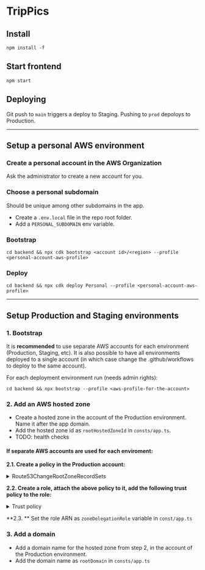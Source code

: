 # TripPics

## Install
`npm install -f`

## Start frontend
`npm start`

## Deploying
Git push to `main` triggers a deploy to Staging. Pushing to `prod` depoloys to Production.

----

## Setup a personal AWS environment

### Create a personal account in the AWS Organization

Ask the administrator to create a new account for you.

### Choose a personal subdomain

Should be unique among other subdomains in the app.

* Create a `.env.local` file in the repo root folder.
* Add a `PERSONAL_SUBDOMAIN` env variable.

### Bootstrap

`cd backend && npx cdk bootstrap <account id>/<region> --profile <personal-account-aws-profile>`

### Deploy

`cd backend && npx cdk deploy Personal --profile <personal-account-aws-profile>`

----

## Setup Production and Staging environments

### 1. Bootstrap
It is **recommended** to use separate AWS accounts for each environment (Production, Staging, etc). It is also possible to have all environments deployed to a single account (in which case change the .github/workflows to deploy to the same account).

For each deployment environment run (needs admin rights):

`cd backend && npx bootstrap --profile <aws-profile-for-the-account>`

### 2. Add an AWS hosted zone
* Create a hosted zone in the account of the Production environment. Name it after the app domain.
* Add the hosted zone id as `rootHostedZoneId` in `consts/app.ts`.
* TODO: health checks

#### If separate AWS accounts are used for each enviroment:

**2.1. Create a policy in the Production account:**

<details>
  <summary>Route53ChangeRootZoneRecordSets</summary>

  ```
  {
    "Version": "2012-10-17",
    "Statement": [
        {
            "Effect": "Allow",
            "Action": "route53:ChangeResourceRecordSets",
            "Resource": "arn:aws:route53:::hostedzone/####"
        },
        {
            "Effect": "Allow",
            "Action": "route53:ListHostedZonesByName",
            "Resource": "*"
        }
    ]
  }
  ```
</details>

**2.2. Create a role, attach the above policy to it, add the following trust policy to the role:**

<details>
  <summary>Trust policy</summary>

  ```
  {
    "Version": "2012-10-17",
    "Statement": [
        {
            "Effect": "Allow",
            "Principal": {
                "AWS": "*"
            },
            "Action": "sts:AssumeRole",
            "Condition": {
                "StringEquals": {
                    "aws:PrincipalOrgID": "o-#####"
                }
            }
        }
    ]
  }
  ```
</details>

**2.3. ** Set the role ARN as `zoneDelegationRole` variable in `const/app.ts`

### 3. Add a domain

* Add a domain name for the hosted zone from step 2, in the account of the Production environment.
* Add the domain name as `rootDomain` in `consts/app.ts`